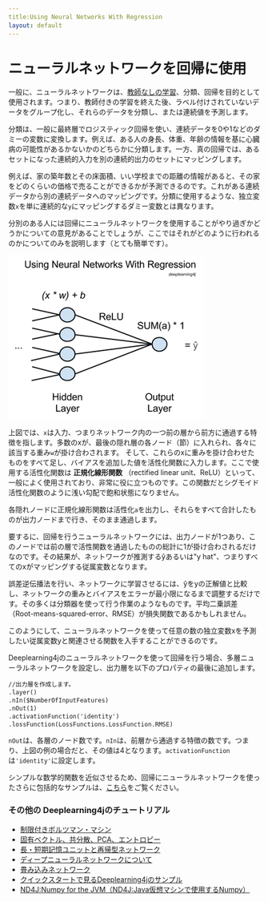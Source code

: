```yaml
---
title:Using Neural Networks With Regression
layout: default
---
```


# ニューラルネットワークを回帰に使用

一般に、ニューラルネットワークは、[教師なしの学習](https://deeplearning4j.org/unsupervised-learning)、分類、回帰を目的として使用されます。つまり、教師付きの学習を終えた後、ラベル付けされていないデータをグループ化し、それらのデータを分類し、または連続値を予測します。 

分類は、一般に最終層でロジスティック回帰を使い、連続データを0や1などのダミーの変数に変換します。例えば、ある人の身長、体重、年齢の情報を基に心臓病の可能性があるかないかのどちらかに分類します。一方、真の回帰では、あるセットになった連続的入力を別の連続的出力のセットにマッピングします。 

例えば、家の築年数とその床面積、いい学校までの距離の情報があると、その家をどのくらいの価格で売ることができるかが予測できるのです。これがある連続データから別の連続データへのマッピングです。分類に使用するような、独立変数`x`を単に連続的な`y`にマッピングするダミー変数とは異なります。

分別のある人には回帰にニューラルネットワークを使用することがやり過ぎかどうかについての意見があることでしょうが、ここではそれがどのように行われるのかについてのみを説明します（とても簡単です）。

![Alt text](../img/neural-network-regression.png)

上図では、`x`は入力、つまりネットワーク内の一つ前の層から前方に通過する特徴を指します。多数のxが、最後の隠れ層の各ノード（節）に入れられ、各々に該当する重み`w`が掛け合わされます。
そして、これらのxに重みを掛け合わせたものをすべて足し、バイアスを追加した値を活性化関数に入力します。ここで使用する活性化関数は **正規化線形関数** （rectified linear unit、ReLU）といって、一般によく使用されており、非常に役に立つものです。この関数だとシグモイド活性化関数のように浅い勾配で飽和状態になりません。
 
各隠れノードに正規化線形関数は活性化`a`を出力し、それらをすべて合計したものが出力ノードまで行き、そのまま通過します。 

要するに、回帰を行うニューラルネットワークには、出力ノードが1つあり、このノードでは前の層で活性関数を通過したものの総計に1が掛け合わされるだけなのです。その結果が、ネットワークが推測するŷあるいは"y hat"、つまりすべてのxがマッピングする従属変数となります。 

誤差逆伝播法を行い、ネットワークに学習させるには、ŷをyの正解値と比較し、ネットワークの重みとバイアスをエラーが最小限になるまで調整するだけです。その多くは分類器を使って行う作業のようなものです。平均二乗誤差（Root-means-squared-error、RMSE）が損失関数であるかもしれません。 

このようにして、ニューラルネットワークを使って任意の数の独立変数xを予測したい従属変数yと関連させる関数を入手することができるのです。 

Deeplearning4jのニューラルネットワークを使って回帰を行う場合、多層ニューラルネットワークを設定し、出力層を以下のプロパティの最後に追加します。

```
//出力層を作成します。
.layer()
.nIn($NumberOfInputFeatures)
.nOut(1)
.activationFunction('identity')
.lossFunction(LossFunctions.LossFunction.RMSE)
```

`nOut`は、各層のノード数です。`nIn`は、前層から通過する特徴の数です。つまり、上図の例の場合だと、その値は4となります。`activationFunction`は`'identity'`に設定します。

シンプルな数学的関数を近似させるため、回帰にニューラルネットワークを使ったさらに包括的なサンプルは、[こちら](https://github.com/deeplearning4j/dl4j-examples/tree/master/dl4j-examples/src/main/java/org/deeplearning4j/examples/feedforward/regression)をご覧ください。 

### <a name="beginner">その他の Deeplearning4jのチュートリアル</a>
* [制限付きボルツマン・マシン](https://deeplearning4j.org/ja/restrictedboltzmannmachine)
* [固有ベクトル、共分散、PCA、エントロピー](https://deeplearning4j.org/ja/eigenvector)
* [長・短期記憶ユニットと再帰型ネットワーク](https://deeplearning4j.org/ja/lstm)
* [ディープニューラルネットワークについて](https://deeplearning4j.org/ja/neuralnet-overview)
* [畳み込みネットワーク](https://deeplearning4j.org/ja/convolutionalnets)
* [クイックスタートで見るDeeplearning4jのサンプル](https://deeplearning4j.org/ja/quickstart)
* [ND4J:Numpy for the JVM（ND4J:Java仮想マシンで使用するNumpy）](http://nd4j.org)

